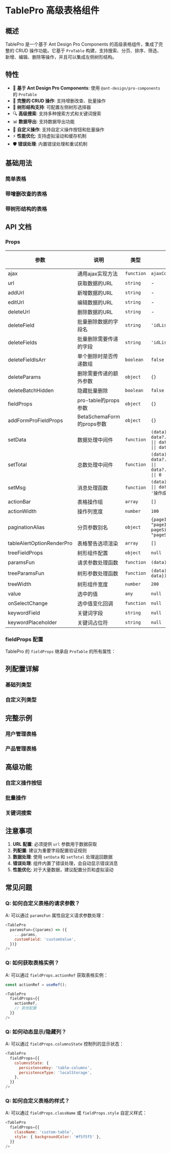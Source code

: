 # TablePro 高级表格组件

## 概述

TablePro 是一个基于 Ant Design Pro Components 的高级表格组件，集成了完整的 CRUD 操作功能。它基于 `ProTable` 构建，支持搜索、分页、排序、筛选、新增、编辑、删除等操作，并且可以集成左侧树形结构。

## 特性

- 🎯 **基于 Ant Design Pro Components**: 使用 `@ant-design/pro-components` 的 `ProTable`
- 🔄 **完整的 CRUD 操作**: 支持增删改查、批量操作
- 🌳 **树形结构支持**: 可配置左侧树形选择器
- 🔍 **高级搜索**: 支持多种搜索方式和关键词搜索
- 📊 **数据导出**: 支持数据导出功能
- 🎨 **自定义操作**: 支持自定义操作按钮和批量操作
- ⚡ **性能优化**: 支持虚拟滚动和缓存机制
- 🛡️ **错误处理**: 内置错误处理和重试机制

## 基础用法

### 简单表格

<code src="./demo/simpleTable.tsx"></code>

### 带增删改查的表格

<code src="./demo/crudTable.tsx"></code>

### 带树形结构的表格

<code src="./demo/treeTable.tsx"></code>

## API 文档

### Props

| 参数 | 说明 | 类型 | 默认值 | 必填 |
|------|------|------|--------|------|
| ajax | 通用ajax实现方法 | `function` | `ajaxCommon` | 否 |
| url | 获取数据的URL | `string` | - | 是 |
| addUrl | 新增数据的URL | `string` | - | 否 |
| editUrl | 编辑数据的URL | `string` | - | 否 |
| deleteUrl | 删除数据的URL | `string` | - | 否 |
| deleteField | 批量删除数据的字段名 | `string` | `'idList'` | 否 |
| deleteFields | 批量删除需要传递的字段 | `string` | `'idLists'` | 否 |
| deleteFieldIsArr | 单个删除时是否传递数组 | `boolean` | `false` | 否 |
| deleteParams | 删除需要传递的额外参数 | `object` | `{}` | 否 |
| deleteBatchHidden | 隐藏批量删除 | `boolean` | `false` | 否 |
| fieldProps | pro-table的props参数 | `object` | `{}` | 否 |
| addFormProFieldProps | BetaSchemaForm的props参数 | `object` | `{}` | 否 |
| setData | 数据处理中间件 | `function` | `(data) => data?.data?.records \|\| data?.data?.list \|\| data?.data` | 否 |
| setTotal | 总数处理中间件 | `function` | `(data) => data?.data?.total \|\| data?.data?.length \|\| 0` | 否 |
| setMsg | 消息处理函数 | `function` | `(data) => data?.msg \|\| data?.message \|\| '操作成功'` | 否 |
| actionBar | 表格操作组 | `array` | `[]` | 否 |
| actionWidth | 操作列宽度 | `number` | `100` | 否 |
| paginationAlias | 分页参数别名 | `object` | `{pageIndex: "pageIndex", pageSize: "pageSize"}` | 否 |
| tableAlertOptionRenderPro | 表格警告选项渲染 | `array` | `[]` | 否 |
| treeFieldProps | 树形组件配置 | `object` | `null` | 否 |
| paramsFun | 请求参数处理函数 | `function` | `(data) => data` | 否 |
| treeParamsFun | 树形参数处理函数 | `function` | `(data) => ({treeId: data})` | 否 |
| treeWidth | 树形组件宽度 | `number` | `200` | 否 |
| value | 选中的值 | `any` | `null` | 否 |
| onSelectChange | 选中值变化回调 | `function` | `null` | 否 |
| keywordField | 关键词字段 | `string` | `null` | 否 |
| keywordPlaceholder | 关键词占位符 | `string` | `null` | 否 |

### fieldProps 配置

TablePro 的 `fieldProps` 继承自 `ProTable` 的所有属性：

<code src="./demo/fieldPropsDemo.tsx"></code>

## 列配置详解

### 基础列类型

<code src="./demo/basicColumns.tsx"></code>

### 自定义列类型

<code src="./demo/customColumns.tsx"></code>

## 完整示例

### 用户管理表格

<code src="./demo/userTable.tsx"></code>

### 产品管理表格

<code src="./demo/productTable.tsx"></code>

## 高级功能

### 自定义操作按钮

<code src="./demo/customActionTable.tsx"></code>

### 批量操作

<code src="./demo/batchOperationTable.tsx"></code>

### 关键词搜索

<code src="./demo/keywordSearchTable.tsx"></code>

## 注意事项

1. **URL 配置**: 必须提供 `url` 参数用于数据获取
2. **列配置**: 建议为重要字段配置验证规则
3. **数据处理**: 使用 `setData` 和 `setTotal` 处理返回数据
4. **错误处理**: 组件内置了错误处理，会自动显示错误消息
5. **性能优化**: 对于大量数据，建议配置分页和虚拟滚动

## 常见问题

### Q: 如何自定义表格的请求参数？

A: 可以通过 `paramsFun` 属性自定义请求参数处理：

```js
<TablePro
  paramsFun={(params) => ({
    ...params,
    customField: 'customValue',
  })}
/>
```

### Q: 如何获取表格实例？

A: 可以通过 `fieldProps.actionRef` 获取表格实例：

```js
const actionRef = useRef();

<TablePro
  fieldProps={{
    actionRef,
    // 其他配置
  }}
/>
```

### Q: 如何动态显示/隐藏列？

A: 可以通过 `fieldProps.columnsState` 控制列的显示状态：

```js
<TablePro
  fieldProps={{
    columnsState: {
      persistenceKey: 'table-columns',
      persistenceType: 'localStorage',
    },
  }}
/>
```

### Q: 如何自定义表格的样式？

A: 可以通过 `fieldProps.className` 或 `fieldProps.style` 自定义样式：

```js
<TablePro
  fieldProps={{
    className: 'custom-table',
    style: { backgroundColor: '#f5f5f5' },
  }}
/>
```

